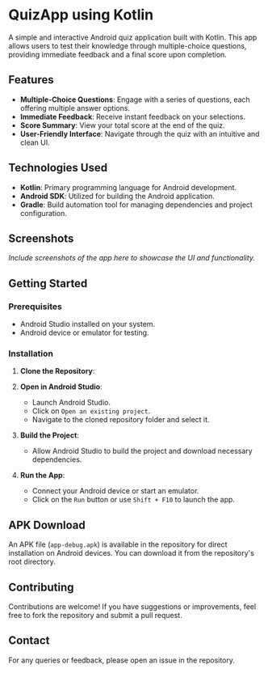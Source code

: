 
# QuizApp using Kotlin

A simple and interactive Android quiz application built with Kotlin. This app allows users to test their knowledge through multiple-choice questions, providing immediate feedback and a final score upon completion.

## Features

- **Multiple-Choice Questions**: Engage with a series of questions, each offering multiple answer options.
- **Immediate Feedback**: Receive instant feedback on your selections.
- **Score Summary**: View your total score at the end of the quiz.
- **User-Friendly Interface**: Navigate through the quiz with an intuitive and clean UI.

## Technologies Used

- **Kotlin**: Primary programming language for Android development.
- **Android SDK**: Utilized for building the Android application.
- **Gradle**: Build automation tool for managing dependencies and project configuration.

## Screenshots

*Include screenshots of the app here to showcase the UI and functionality.*

## Getting Started

### Prerequisites

- Android Studio installed on your system.
- Android device or emulator for testing.

### Installation

1. **Clone the Repository**:

  

2. **Open in Android Studio**:

   - Launch Android Studio.
   - Click on `Open an existing project`.
   - Navigate to the cloned repository folder and select it.

3. **Build the Project**:

   - Allow Android Studio to build the project and download necessary dependencies.

4. **Run the App**:

   - Connect your Android device or start an emulator.
   - Click on the `Run` button or use `Shift + F10` to launch the app.

## APK Download

An APK file (`app-debug.apk`) is available in the repository for direct installation on Android devices. You can download it from the repository's root directory.

## Contributing

Contributions are welcome! If you have suggestions or improvements, feel free to fork the repository and submit a pull request.

## Contact

For any queries or feedback, please open an issue in the repository.

